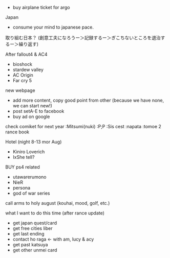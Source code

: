 - buy airplane ticket for argo

Japan
- consume your mind to japanese pace.

取り組む日本？ (創意工夫になろうー＞記録するー＞ぎこちないところを退治するー＞繰り返す)

After fallout4 & AC4
- bioshock
- stardew valley 
- AC Origin
- Far cry 5

new webpage
- add more content, copy good point from other (because we have none, we can start new!)
- post setA-E to facebook
- buy ad on google



check comiket for next year :Mitsumi(nuki) :P;P :Sis cest :napata :tomoe
2 rance book

Hotel (night 8-13 mor Aug)
- Kiniro Loverich
- IxShe tell?

BUY ps4 related
- utawarerumono
- NieR
- persona
- god of war series

call arms to holy august (kouhai, mood, golf, etc.)

what I want to do this time (after rance update)
* get japan quest/card
* get free cities liber
* get last ending
* contact ho raga <- with am, lucy & acy
* get past katsuya
* get other unmei card
